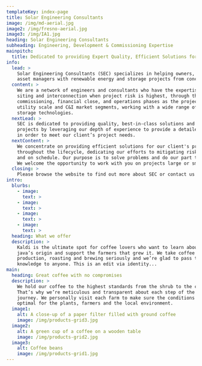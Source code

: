 ```yaml
---
templateKey: index-page
title: Solar Engineering Consultants
image: /img/md-aerial.jpg
image2: /img/fresno-aerial.jpg
image3: /img/IA1.jpg
heading: Solar Engineering Consultants
subheading: Engineering, Development & Commissioning Expertise
mainpitch:
  title: Dedicated to providing Expert Quality, Efficient Solutions for your Project to help reduce LCOE and OpEx
info:
  lead: >
    Solar Engineering Consultants (SEC) specializes in helping owners, developers, EPC’s, investors, and
    asset managers with renewable energy and storage projects from concept to project completion.
  content: >
    We are a network of engineers and consultants who have the expertise to help you through the early stages of
    siting and interconnection when project risk is highest, through the permitting, engineering, construction,
    commissioning, financial close, and operations phases as the project progresses. We have expertise throughout the
    utility scale and C&I market segments, working with a wide range of renewable energy and energy
    storage technologies.
  nextLead: >
    SEC is dedicated to providing quality, best-in-class solutions and focused on providing value to our client's
    projects by leveraging our depth of experience to provide a detailed or streamlined focus as appropriate,
    in order to meet our client’s project needs.
  nextContent: >
    We concentrate on providing efficient solutions for our client's projects
    throughout the lifecycle, dedicating our efforts to mitigating risk and helping to ensure projects stay within budget
    and on schedule. Our purpose is to solve problems and do our part to help our clients reduce LCOE and OpEx for their projects.
    We welcome the opportunity to work with you on projects large or small.
  closing: >
    Please browse the website to find out more about SEC or contact us to discuss how we can help your project or provide more information.
intro:
  blurbs:
    - image:
      text: >
    - image:
      text: >
    - image:
      text: >
    - image:
      text: >
  heading: What we offer
  description: >
    Kaldi is the ultimate spot for coffee lovers who want to learn about their
    java’s origin and support the farmers that grew it. We take coffee
    production, roasting and brewing seriously and we’re glad to pass that
    knowledge to anyone. This is an edit via identity...
main:
  heading: Great coffee with no compromises
  description: >
    We hold our coffee to the highest standards from the shrub to the cup.
    That’s why we’re meticulous and transparent about each step of the coffee’s
    journey. We personally visit each farm to make sure the conditions are
    optimal for the plants, farmers and the local environment.
  image1:
    alt: A close-up of a paper filter filled with ground coffee
    image: /img/products-grid3.jpg
  image2:
    alt: A green cup of a coffee on a wooden table
    image: /img/products-grid2.jpg
  image3:
    alt: Coffee beans
    image: /img/products-grid1.jpg
---
```


